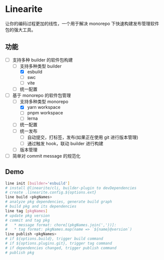 # Linearite

让你的编码过程更加的线性，一个用于解决 monorepo 下快速构建发布管理软件包的强大工具。

## 功能

* [ ] 支持多种 builder 的软件包构建
  * [ ] 支持多种类型 builder
    * [x] esbuild
    * [ ] swc
    * [ ] vite
  * [ ] 统一配置
* [ ] 基于 monorepo 的软件包管理
  * [ ] 支持多种类型 monorepo
    * [x] yarn workspace
    * [ ] pnpm workspace
    * [ ] lerna
  * [ ] 统一配置
  * [ ] 统一发布
    * [ ] 自动提交，打标签，发布(如果正在使用 git 进行版本管理)
    * [ ] 通过触发 hook，联动 builder 进行构建
  * [ ] 版本管理
* [ ] 简单对 commit message 的规范化

## Demo

```bash
line init [builder='esbuild']
# install @linearite/cli, builder-plugin to devDependencies
# create .linearite.config.${options.ext}
line build <pkgNames>
# analyze pkg dependencies, generate build graph
# build pkg and its dependencies
line tag [pkgNames]
# update pkg version
# commit and tag pkg
#   * message format: chore[(pkgNames.join(','))]: 
#   * tag format: pkgNames.map(name => `${name}@version`)
line publish <pkgNames>
# if ${options.build}, trigger build command
# if ${options.plugins.git}, trigger tag command
# if dependencies changed, trigger publish command
# publish pkg
```
